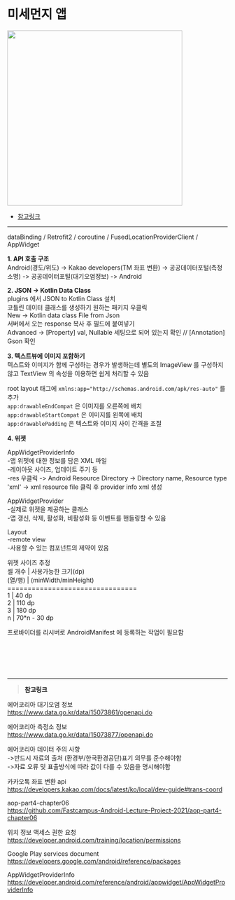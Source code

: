 # 미세먼지 앱

<img src="이미지 주소" height="400"/>

* <a href = "#ref">참고링크</a>
---

dataBinding / Retrofit2 / coroutine / FusedLocationProviderClient / AppWidget

**1. API 호출 구조**</br>
Android(경도/위도) -> Kakao developers(TM 좌표 변환) -> 공공데이터포털(측정소명) -> 공공데이터포털(대기오염정보) -> Android</br>


**2. JSON -> Kotlin Data Class**</br>
plugins 에서 JSON to Kotlin Class 설치</br>
코틀린 데이터 클래스를 생성하기 원하는 패키지 우클릭</br>
New -> Kotlin data class File from Json</br>
서버에서 오는 response 복사 후 필드에 붙여넣기</br>
Advanced -> [Property] val, Nullable 세팅으로 되어 있는지 확인 // [Annotation] Gson 확인</br>


**3. 텍스트뷰에 이미지 포함하기**</br>
텍스트와 이미지가 함께 구성하는 경우가 발생하는데 별도의 ImageView 를 구성하지 않고 TextView 의 속성을 이용하면 쉽게 처리할 수 있음</br>

root layout 태그에 `xmlns:app="http://schemas.android.com/apk/res-auto"` 를 추가</br>
`app:drawableEndCompat` 은 이미지를 오른쪽에 배치</br>
`app:drawableStartCompat` 은 이미지를 왼쪽에 배치</br>
`app:drawablePadding` 은 텍스트와 이미지 사이 간격을 조절</br>


**4. 위젯**</br>

AppWidgetProviderInfo</br>
-앱 위젯에 대한 정보를 담은 XML 파일</br>
-레이아웃 사이즈, 업데이트 주기 등</br>
-res 우클릭 -> Android Resource Directory -> Directory name, Resource type 'xml' -> xml resource file 클릭 후 provider info xml 생성</br>

AppWidgetProvider</br>
-실제로 위젯을 제공하는 클래스</br>
-앱 갱신, 삭제, 활성화, 비활성화 등 이벤트를 핸들링할 수 있음</br>

Layout</br>
-remote view</br>
-사용할 수 있는 컴포넌트의 제약이 있음</br>

위젯 사이즈 추정</br>
셀 개수  |  사용가능한 크기(dp)</br>
(열/행) | (minWidth/minHeight)</br>
================================</br>
1      |  40   dp</br>
2      |  110  dp</br>
3      |  180  dp</br>
n      |  70*n - 30 dp</br>

프로바이더를 리시버로 AndroidManifest 에 등록하는 작업이 필요함



<br></br>
<br></br>

---

><a id = "ref">**참고링크**</a></br>

에어코리아 대기오염 정보</br>
https://www.data.go.kr/data/15073861/openapi.do</br>

에어코리아 측정소 정보</br>
https://www.data.go.kr/data/15073877/openapi.do</br>

에어코리아 데이터 주의 사항</br>
->반드시 자료의 출처 (환경부/한국환경공단)표기 의무를 준수해야함</br>
->자료 오류 및 표출방식에 따라 값이 다를 수 있음을 명시해야함</br>

카카오톡 좌표 변환 api</br>
https://developers.kakao.com/docs/latest/ko/local/dev-guide#trans-coord</br>

aop-part4-chapter06</br>
https://github.com/Fastcampus-Android-Lecture-Project-2021/aop-part4-chapter06</br>

위치 정보 액세스 권한 요청</br>
https://developer.android.com/training/location/permissions</br>

Google Play services document</br>
https://developers.google.com/android/reference/packages</br>

AppWidgetProviderInfo</br>
https://developer.android.com/reference/android/appwidget/AppWidgetProviderInfo</br>

